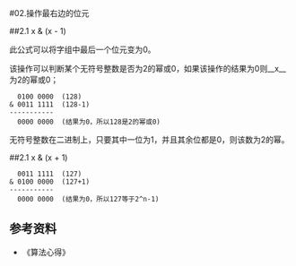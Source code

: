 #02.操作最右边的位元

##2.1 x & (x - 1)

此公式可以将字组中最后一个位元变为0。

该操作可以判断某个无符号整数是否为2的幂或0，如果该操作的结果为0则__x__为2的幂或0；

```binary
  0100 0000  (128)
& 0011 1111  (128-1)
-----------
  0000 0000  (结果为0，所以128是2的幂或0)
```

无符号整数在二进制上，只要其中一位为1，并且其余位都是0，则该数为2的幂。

##2.1 x & (x + 1)

```binary
  0011 1111  (127)
& 0100 0000  (127+1)
-----------
  0000 0000  (结果为0，所以127等于2^n-1)
```

## 参考资料
* 《算法心得》
